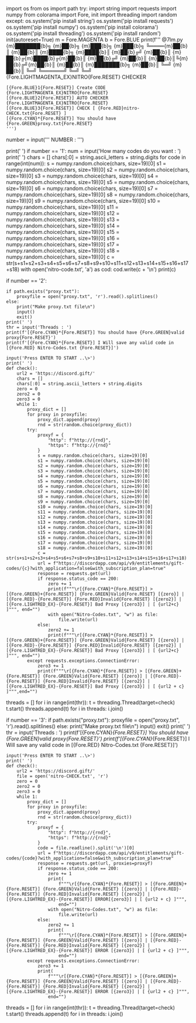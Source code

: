 import os
from os import path
try:
    import string
    import requests
    import numpy
    from colorama import Fore, init
    import threading
    import random
except:
    os.system('pip install string')
    os.system('pip install requests')
    os.system('pip install numpy')
    os.system('pip install colorama')
    os.system('pip install threading')
    os.system('pip install random')
init(autoreset=True)
m = Fore.MAGENTA
b = Fore.BLUE
print(f'''
         @7lm.py
{m}███████{b}╗    {m}██{b}╗         {m}███{b}╗   {m}███{b}╗
╚════{m}██{b}║    {m}██{b}║         {m}████{b}╗ {m}████{b}║
    {m}██{b}╔╝    {m}██{b}║         {m}██{b}╔{m}████{b}╔{m}██{b}║
   {m}██{b}╔╝     {m}██{b}║         {m}██{b}║╚{m}██{b}╔╝{m}██{b}║
   {m}██{b}║      {m}███████{b}╗    {m}██{b}║ ╚═╝ {m}██{b}║
   ╚═╝      ╚══════╝    ╚═╝     ╚═╝
         {Fore.LIGHTMAGENTA_EX}NITRO{Fore.RESET} CHECKER
         
    [{Fore.BLUE}1{Fore.RESET}] Create CODE {Fore.LIGHTMAGENTA_EX}NITRO{Fore.RESET}
    [{Fore.BLUE}2{Fore.RESET}] AUTO CHECKER {Fore.LIGHTMAGENTA_EX}NITRO{Fore.RESET}
    [{Fore.BLUE}3{Fore.RESET}] CHECK [ {Fore.RED}nitro-CHECK.txt{Fore.RESET} ]
    [{Fore.CYAN}*{Fore.RESET}] You should have {Fore.GREEN}proxy.txt{Fore.RESET}
    ''')
number = input('''              NUMBER : ''')

print(' ')
if number == '1':
    num = input('How many codes do you want : ')
    print(' ')
    chars = []
    chars[:0] = string.ascii_letters + string.digits
    for code in range(int(num)):
        s = numpy.random.choice(chars, size=19)[0]
        s1 = numpy.random.choice(chars, size=19)[0]
        s2 = numpy.random.choice(chars, size=19)[0]
        s3 = numpy.random.choice(chars, size=19)[0]
        s4 = numpy.random.choice(chars, size=19)[0]
        s5 = numpy.random.choice(chars, size=19)[0]
        s6 = numpy.random.choice(chars, size=19)[0]
        s7 = numpy.random.choice(chars, size=19)[0]
        s8 = numpy.random.choice(chars, size=19)[0]
        s9 = numpy.random.choice(chars, size=19)[0]
        s10 = numpy.random.choice(chars, size=19)[0]
        s11 = numpy.random.choice(chars, size=19)[0]
        s12 = numpy.random.choice(chars, size=19)[0]
        s13 = numpy.random.choice(chars, size=19)[0]
        s14 = numpy.random.choice(chars, size=19)[0]
        s15 = numpy.random.choice(chars, size=19)[0]
        s16 = numpy.random.choice(chars, size=19)[0]
        s17 = numpy.random.choice(chars, size=19)[0]
        s18 = numpy.random.choice(chars, size=19)[0]
        c = str(s+s1+s2+s3+s4+s5+s6+s7+s8+s9+s10+s11+s12+s13+s14+s15+s16+s17+s18)
        with open('nitro-code.txt', 'a') as cod:
            cod.write(c + '\n')
        print(c)

if number == '2':

    if path.exists("proxy.txt"):
        proxyfile = open("proxy.txt", 'r').read().splitlines()
    else:
        print("Make proxy.txt file\n")
        input()
        exit()
    print(' ')
    thr = input('Threads : ')
    print(f'[{Fore.CYAN}*{Fore.RESET}] You should have {Fore.GREEN}valid proxy{Fore.RESET}')
    print(f'[{Fore.CYAN}*{Fore.RESET}] I Will save any valid code in [{Fore.RED} Nitro-Codes.txt {Fore.RESET}]')

    input('Press ENTER TO START ..\>')
    print(' ')
    def check():
        url2 = 'https://discord.gift/'
        chars = []
        chars[:0] = string.ascii_letters + string.digits
        zero = 0
        zero2 = 0
        zero3 = 0
        while 1:
            proxy_dict = []
            for proxy in proxyfile:
                proxy_dict.append(proxy)
                rnd = str(random.choice(proxy_dict))
            try:
                proxyf = {
                    "http": f"http://{rnd}",
                    "https": f"http://{rnd}"
                }
                s = numpy.random.choice(chars, size=19)[0]
                s1 = numpy.random.choice(chars, size=19)[0]
                s2 = numpy.random.choice(chars, size=19)[0]
                s3 = numpy.random.choice(chars, size=19)[0]
                s4 = numpy.random.choice(chars, size=19)[0]
                s5 = numpy.random.choice(chars, size=19)[0]
                s6 = numpy.random.choice(chars, size=19)[0]
                s7 = numpy.random.choice(chars, size=19)[0]
                s8 = numpy.random.choice(chars, size=19)[0]
                s9 = numpy.random.choice(chars, size=19)[0]
                s10 = numpy.random.choice(chars, size=19)[0]
                s11 = numpy.random.choice(chars, size=19)[0]
                s12 = numpy.random.choice(chars, size=19)[0]
                s13 = numpy.random.choice(chars, size=19)[0]
                s14 = numpy.random.choice(chars, size=19)[0]
                s15 = numpy.random.choice(chars, size=19)[0]
                s16 = numpy.random.choice(chars, size=19)[0]
                s17 = numpy.random.choice(chars, size=19)[0]
                s18 = numpy.random.choice(chars, size=19)[0]
                c = str(s+s1+s2+s3+s4+s5+s6+s7+s8+s9+s10+s11+s12+s13+s14+s15+s16+s17+s18)
                url = f"https://discordapp.com/api/v9/entitlements/gift-codes/{c}?with_application=false&with_subscription_plan=true"
                response = requests.get(url)
                if response.status_code == 200:
                    zero += 1
                    print(f"""\r[{Fore.CYAN}*{Fore.RESET}] > [{Fore.GREEN}+{Fore.RESET}] {Fore.GREEN}Valid{Fore.RESET} [{zero}] | [{Fore.RED}-{Fore.RESET}] {Fore.RED}Invalid{Fore.RESET} [{zero2}] | [{Fore.LIGHTRED_EX}-{Fore.RESET}] Bad Proxy [{zero3}] | [ {url2+c} ]""", end="")
                    with open("Nitro-Codes.txt", "w") as file:
                        file.write(url)
                else:
                    zero2 += 1
                    print(f"""\r[{Fore.CYAN}*{Fore.RESET}] > [{Fore.GREEN}+{Fore.RESET}] {Fore.GREEN}Valid{Fore.RESET} [{zero}] | [{Fore.RED}-{Fore.RESET}] {Fore.RED}Invalid{Fore.RESET} [{zero2}] | [{Fore.LIGHTRED_EX}-{Fore.RESET}] Bad Proxy [{zero3}] | [ {url2+c} ]""", end="")
            except requests.exceptions.ConnectionError:
                zero3 += 1
                print(f"""\r[{Fore.CYAN}*{Fore.RESET}] > [{Fore.GREEN}+{Fore.RESET}] {Fore.GREEN}Valid{Fore.RESET} [{zero}] | [{Fore.RED}-{Fore.RESET}] {Fore.RED}Invalid{Fore.RESET} [{zero2}] | [{Fore.LIGHTRED_EX}-{Fore.RESET}] Bad Proxy [{zero3}] | [ {url2 + c} ]""",end="")
threads = []
for i in range(int(thr)):
    t = threading.Thread(target=check)
    t.start()
    threads.append(t)
for i in threads:
    i.join()

if number == '3':
    if path.exists("proxy.txt"):
        proxyfile = open("proxy.txt", 'r').read().splitlines()
    else:
        print("Make proxy.txt file\n")
        input()
        exit()
    print(' ')
    thr = input('Threads : ')
    print(f'[{Fore.CYAN}*{Fore.RESET}] You should have {Fore.GREEN}valid proxy{Fore.RESET}')
    print(f'[{Fore.CYAN}*{Fore.RESET}] I Will save any valid code in [{Fore.RED} Nitro-Codes.txt {Fore.RESET}]')

    input('Press ENTER TO START ..\>')
    print(' ')
    def check():
        url2 = 'https://discord.gift/'
        file = open('nitro-CHECK.txt', 'r')
        zero = 0
        zero2 = 0
        zero3 = 0
        while 1:
            proxy_dict = []
            for proxy in proxyfile:
                proxy_dict.append(proxy)
                rnd = str(random.choice(proxy_dict))
            try:
                proxyf = {
                    "http": f"http://{rnd}",
                    "https": f"http://{rnd}"
                }
                code = file.readline().split('\n')[0]
                url = f"https://discordapp.com/api/v9/entitlements/gift-codes/{code}?with_application=false&with_subscription_plan=true"
                response = requests.get(url, proxies=proxyf)
                if response.status_code == 200:
                    zero += 1
                    print(
                        f"""\r[{Fore.CYAN}*{Fore.RESET}] > [{Fore.GREEN}+{Fore.RESET}] {Fore.GREEN}Valid{Fore.RESET} [{zero}] | [{Fore.RED}-{Fore.RESET}] {Fore.RED}Invalid{Fore.RESET} [{zero2}] | [{Fore.LIGHTRED_EX}-{Fore.RESET}] ERROR[{zero3}] | [ {url2 + c} ]""",
                        end="")
                    with open("Nitro-Codes.txt", "w") as file:
                        file.write(url)
                else:
                    zero2 += 1
                    print(
                        f"""\r[{Fore.CYAN}*{Fore.RESET}] > [{Fore.GREEN}+{Fore.RESET}] {Fore.GREEN}Valid{Fore.RESET} [{zero}] | [{Fore.RED}-{Fore.RESET}] {Fore.RED}Invalid{Fore.RESET} [{zero2}] | [{Fore.LIGHTRED_EX}-{Fore.RESET}] ERROR [{zero3}] | [ {url2 + c} ]""",
                        end="")
            except requests.exceptions.ConnectionError:
                zero3 += 1
                print(
                    f"""\r[{Fore.CYAN}*{Fore.RESET}] > [{Fore.GREEN}+{Fore.RESET}] {Fore.GREEN}Valid{Fore.RESET} [{zero}] | [{Fore.RED}-{Fore.RESET}] {Fore.RED}Invalid{Fore.RESET} [{zero2}] | [{Fore.LIGHTRED_EX}-{Fore.RESET}] ERROR [{zero3}] | [ {url2 + c} ]""",
                    end="")
threads = []
for i in range(int(thr)):
    t = threading.Thread(target=check)
    t.start()
    threads.append(t)
for i in threads:
    i.join()
